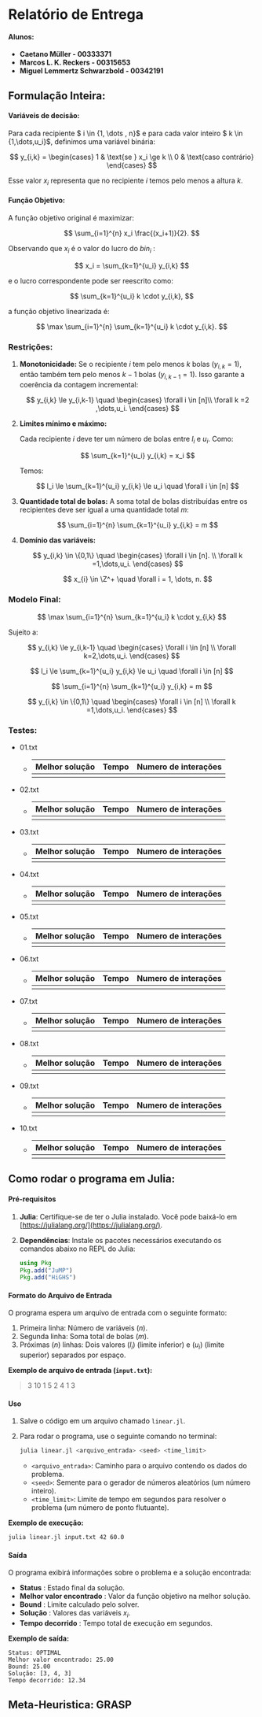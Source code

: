 # Relatório de Entrega

#### Alunos:

- **Caetano Müller - 00333371**
- **Marcos L. K. Reckers - 00315653**
- **Miguel Lemmertz Schwarzbold - 00342191**

## Formulação Inteira:

#### **Variáveis de decisão:**

Para cada recipiente $ i \in \{1, \dots , n\}$ e para cada valor inteiro $ k \in \{1,\dots,u_i\}$, definimos uma variável binária:

$$
y_{i,k} = \begin{cases}
1 & \text{se } x_i \ge k \\
0 & \text{caso contrário}
\end{cases}
$$

Esse valor $x_i$ representa que no recipiente $i$ temos pelo menos a altura $k$.

#### **Função Objetivo:**

A função objetivo original é maximizar:

$$
\sum_{i=1}^{n} x_i \frac{(x_i+1)}{2}.
$$

Observando que $x_i$ é o valor do lucro do $bin_i$ :

$$
x_i = \sum_{k=1}^{u_i} y_{i,k}
$$

e o lucro correspondente pode ser reescrito como:

$$
\sum_{k=1}^{u_i} k \cdot y_{i,k},
$$

a função objetivo linearizada é:

$$
\max \sum_{i=1}^{n} \sum_{k=1}^{u_i} k \cdot y_{i,k}.
$$

### **Restrições:**

1. **Monotonicidade:**
   Se o recipiente $i$ tem pelo menos $k$ bolas $(y_{i,k} = 1)$, então também tem pelo menos $k-1$ bolas $(y_{i,k-1} =1)$. Isso garante a coerência da contagem incremental:

   $$
   y_{i,k} \le y_{i,k-1} \quad  \begin{cases}
   \forall i \in [n]\\
   \forall k  =2 ,\dots,u_i.
   \end{cases}
   $$
2. **Limites mínimo e máximo:**

   Cada recipiente $i$ deve ter um número de bolas entre $l_{i}$ e $u_{i}$.
   Como:

   $$
   \sum_{k=1}^{u_i} y_{i,k} = x_i
   $$

   Temos:

   $$
   l_i \le \sum_{k=1}^{u_i} y_{i,k} \le u_i \quad \forall i \in [n]
   $$
3. **Quantidade total de bolas:**
   A soma total de bolas distribuídas entre os recipientes deve ser igual a uma quantidade total $m$:

   $$
   \sum_{i=1}^{n} \sum_{k=1}^{u_i} y_{i,k} = m
   $$
4. **Domínio das variáveis:**

   $$
   y_{i,k} \in \{0,1\} \quad  \begin{cases}
   \forall i \in [n]. \\
   \forall k =1,\dots,u_i.
   \end{cases}
   $$

   $$
   x_{i} \in \Z^+ \quad \forall i = 1, \dots, n.
   $$

### **Modelo Final:**

$$
\max \sum_{i=1}^{n} \sum_{k=1}^{u_i} k \cdot y_{i,k}
$$

Sujeito a:

$$
y_{i,k} \le y_{i,k-1}  \quad  \begin{cases}
\forall i \in [n] \\
\forall k=2,\dots,u_i.
\end{cases}
$$

$$
l_i \le \sum_{k=1}^{u_i} y_{i,k} \le u_i  \quad  \forall i \in [n]
$$

$$
\sum_{i=1}^{n} \sum_{k=1}^{u_i} y_{i,k} = m
$$

$$
y_{i,k} \in \{0,1\}  \quad  \begin{cases}
\forall i \in [n] \\
\forall k =1,\dots,u_i.
\end{cases}
$$

### Testes:

* 01.txt
  * | Melhor solução | Tempo | Numero de interações |
    | ---------------- | ----- | ---------------------- |
    |                  |       |                        |
* 02.txt
  * | Melhor solução | Tempo | Numero de interações |
    | ---------------- | ----- | ---------------------- |
    |                  |       |                        |
* 03.txt
  * | Melhor solução | Tempo | Numero de interações |
    | ---------------- | ----- | ---------------------- |
    |                  |       |                        |
* 04.txt
  * | Melhor solução | Tempo | Numero de interações |
    | ---------------- | ----- | ---------------------- |
    |                  |       |                        |
* 05.txt
  * | Melhor solução | Tempo | Numero de interações |
    | ---------------- | ----- | ---------------------- |
    |                  |       |                        |
* 06.txt
  * | Melhor solução | Tempo | Numero de interações |
    | ---------------- | ----- | ---------------------- |
    |                  |       |                        |
* 07.txt
  * | Melhor solução | Tempo | Numero de interações |
    | ---------------- | ----- | ---------------------- |
    |                  |       |                        |
* 08.txt
  * | Melhor solução | Tempo | Numero de interações |
    | ---------------- | ----- | ---------------------- |
    |                  |       |                        |
* 09.txt
  * | Melhor solução | Tempo | Numero de interações |
    | ---------------- | ----- | ---------------------- |
    |                  |       |                        |
* 10.txt
  * | Melhor solução | Tempo | Numero de interações |
    | ---------------- | ----- | ---------------------- |
    |                  |       |                        |

## Como rodar o programa em Julia:

#### Pré-requisitos

1. **Julia**: Certifique-se de ter o Julia instalado. Você pode baixá-lo em [https://julialang.org/](https://julialang.org/).
2. **Dependências**: Instale os pacotes necessários executando os comandos abaixo no REPL do Julia:

   ```julia
   using Pkg
   Pkg.add("JuMP")
   Pkg.add("HiGHS")
   ```

#### Formato do Arquivo de Entrada

O programa espera um arquivo de entrada com o seguinte formato:

1. Primeira linha: Número de variáveis \($n$\).
2. Segunda linha: Soma total de bolas \($m$).
3. Próximas \($n$\) linhas: Dois valores \($l_i$\) (limite inferior) e \($u_i$\) (limite superior) separados por espaço.

**Exemplo de arquivo de entrada (`input.txt`):**

> 3
> 10
> 1 5
> 2 4
> 1 3

#### Uso

1. Salve o código em um arquivo chamado `linear.jl`.
2. Para rodar o programa, use o seguinte comando no terminal:

   ```bash
   julia linear.jl <arquivo_entrada> <seed> <time_limit>
   ```

   - `<arquivo_entrada>`: Caminho para o arquivo contendo os dados do problema.
   - `<seed>`: Semente para o gerador de números aleatórios (um número inteiro).
   - `<time_limit>`: Limite de tempo em segundos para resolver o problema (um número de ponto flutuante).

**Exemplo de execução:**

```bash
julia linear.jl input.txt 42 60.0
```

#### Saída

O programa exibirá informações sobre o problema e a solução encontrada:

* **Status** : Estado final da solução.
* **Melhor valor encontrado** : Valor da função objetivo na melhor solução.
* **Bound** : Limite calculado pelo solver.
* **Solução** : Valores das variáveis $x_i$.
* **Tempo decorrido** : Tempo total de execução em segundos.

**Exemplo de saída:**

```
Status: OPTIMAL
Melhor valor encontrado: 25.00
Bound: 25.00
Solução: [3, 4, 3]
Tempo decorrido: 12.34
```

## Meta-Heuristica: GRASP
